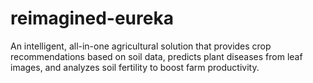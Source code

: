 # reimagined-eureka
An intelligent, all-in-one agricultural solution that provides crop recommendations based on soil data, predicts plant diseases from leaf images, and analyzes soil fertility to boost farm productivity.

